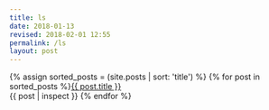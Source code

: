 ```yaml
---
title: ls
date: 2018-01-13
revised: 2018-02-01 12:55 
permalink: /ls
layout: post
---
```


{% assign sorted_posts = (site.posts | sort: 'title') %}
{% for post in sorted_posts %}<a href="{{ post.url }}">{{ post.title }}</a><br/>
{{ post | inspect }}
{% endfor %}
